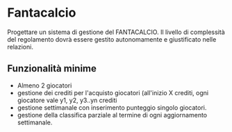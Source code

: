# Fantacalcio

Progettare un sistema di gestione del FANTACALCIO.
Il livello di complessità del regolamento dovrà essere gestito autonomamente e giustificato nelle relazioni.

## Funzionalità minime

  - Almeno 2 giocatori
  - gestione dei crediti per l'acquisto giocatori (all'inizio X crediti, ogni giocatore vale y1, y2, y3..yn crediti
  - gestione settimanale con inserimento punteggio singolo giocatori.
  - gestione della classifica parziale al termine di ogni aggiornamento settimanale.
